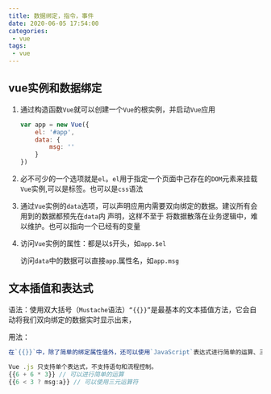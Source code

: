 ```yaml
---
title: 数据绑定，指令，事件
date: 2020-06-05 17:54:00
categories:
 - vue
tags:
 - vue
---
```



## vue实例和数据绑定
1. 通过构造函数`Vue`就可以创建一个`Vue`的根实例，并启动`Vue`应用
    ``` js
    var app = new Vue({
        el: '#app',
        data: {
            msg: ''
        }
    })
    ```

2. 必不可少的一个选项就是`el`。`el`用于指定一个页面中己存在的`DOM`元素来挂载`Vue`实例,可以是标签。也可以是`css`语法

3. 通过`Vue`实例的`data`选项，可以声明应用内需要双向绑定的数据。建议所有会用到的数据都预先在`data`内 声明，这样不至于
将数据散落在业务逻辑中，难以维护。也可以指向一个已经有的变量

4. 访问`Vue`实例的属性：都是以`$`开头，如`app.$el`

    访问`data`中的数据可以直接`app`.属性名，如`app.msg`


## 文本插值和表达式

语法：使用双大括号（`Mustache`语法）`“{{}}”`是最基本的文本插值方法，它会自动将我们双向绑定的数据实时显示出来，

用法：
``` js
在`{{}}`中，除了简单的绑定属性值外，还可以使用`JavaScript`表达式进行简单的运算、三元运算等

Vue .js 只支持单个表达式，不支持语句和流程控制。
{{6 + 6 * 3}} // 可以进行简单的运算
{{6 < 3 ? msg:a}} // 可以使用三元运算符
```